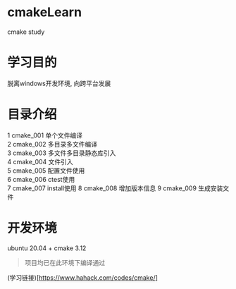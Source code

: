 # cmakeLearn
cmake study


# 学习目的
脱离windows开发环境, 向跨平台发展

# 目录介绍
1 cmake_001 单个文件编译  
2 cmake_002 多目录多文件编译  
3 cmake_003 多文件多目录静态库引入  
4 cmake_004 文件引入  
5 cmake_005 配置文件使用  
6 cmake_006 ctest使用  
7 cmake_007 install使用 
8 cmake_008 增加版本信息
9 cmake_009 生成安装文件

# 开发环境
ubuntu 20.04 + cmake 3.12 
> 项目均已在此环境下编译通过


(学习链接)[https://www.hahack.com/codes/cmake/]
